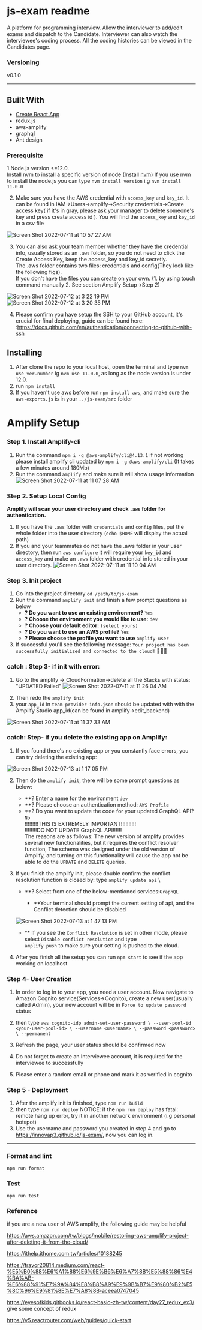 # js-exam readme

A platform for programming interview. Allow the interviewer to add/edit exams and dispatch to the Candidate. Interviewer can also watch the interviewee's coding process. All the coding histories can be viewed in the Candidates page.

### Versioning

v0.1.0

---

## Built With

- [Create React App](https://github.com/facebookincubator/create-react-app)
- redux.js
- aws-amplify
- graphql
- Ant design

### Prerequisite

1.Node.js version <=12.0. \
Install nvm to install a specific version of node (Install [nvm](https://github.com/nvm-sh/nvm))
If you use nvm to install the node.js you can type `nvm install version` i.g `nvm install 11.0.0`

2. Make sure you have the AWS credential with `access_key` and `key_id`.
   It can be found in IAM->Users->amplify->Security credentials->Create access key( if it's in gray, please ask your manager to delete someone's key and press create access id ). You will find the `access_key` and `key_id` in a csv file

![Screen Shot 2022-07-11 at 10 57 27 AM](https://user-images.githubusercontent.com/56998170/178196138-66a0cfa5-0c87-493c-bfb6-85dc925f5b82.png)

3. You can also ask your team member whether they have the credential info, usually stored as an `.aws` folder, so you do not need to click the Create Access Key, keep the access_key and key_id secretly. \
   The .aws folder contains two files: credentials and config(They look like the following figs). \
   If you don't have the files you can create on your own. (1. by using touch command manually 2. See section Amplify Setup->Step 2)

![Screen Shot 2022-07-12 at 3 22 19 PM](https://user-images.githubusercontent.com/56998170/178649029-886a9266-c5ba-482a-a732-8fd5aa299aa2.png)
![Screen Shot 2022-07-12 at 3 20 35 PM](https://user-images.githubusercontent.com/56998170/178649041-64c97e17-6cfc-4650-9bbd-c09d5f1da1d5.png)

4. Please confirm you have setup the SSH to your GitHub account, it's crucial for final deploying, guide can be found here: :https://docs.github.com/en/authentication/connecting-to-github-with-ssh

## Installing

1. After clone the repo to your local host, open the terminal and type `nvm use ver.number` ig `nvm use 11.0.0`, as long as the node version is under 12.0.
2. run `npm install`
3. If you haven't use aws before run `npm install aws`, and make sure the `aws-exports.js` is in your `../js-exam/src` folder

# Amplify Setup

### Step 1. Install Amplify-cli

1. Run the command `npm i -g @aws-amplify/cli@4.13.1` if not working please install amplify cli updated by `npm i -g @aws-amplify/cli`
   (It takes a few minutes around 180Mb)
2. Run the command `amplify` and make sure it will show usage information
   ![Screen Shot 2022-07-11 at 11 07 28 AM](https://user-images.githubusercontent.com/56998170/178195305-b7fc1c35-5004-4c51-981b-aea4bc357844.png)

### Step 2. Setup Local Config

**Amplify will scan your user directory and check `.aws` folder for authentication.**

1. If you have the `.aws` folder with `credentials` and `config` files, put the whole folder into the user directory (`echo $HOME` will display the actual path)
2. If you and your teammates do not have the .aws folder in your user directory, then run `aws configure`
   it will require your `key_id` and `access_key` and make an `.aws` folder with credential info stored in your user directory.
   ![Screen Shot 2022-07-11 at 11 10 04 AM](https://user-images.githubusercontent.com/56998170/178195340-afda586f-43ed-45db-b862-bfc970a0ebfe.png)

### Step 3. Init project

1. Go into the project directory `cd /path/to/js-exam`
2. Run the command `amplify init` and finish a few prompt questions as below
   - **? Do you want to use an existing environment?** `Yes`
   - **? Choose the environment you would like to use:** `dev`
   - **? Choose your default editor:** `(select yours)`
   - **? Do you want to use an AWS profile?** `Yes`
   - **? Please choose the profile you want to use** `amplify-user`
3. If successful you'll see the following message: `Your project has been successfully initialized and connected to the cloud!` :tada::tada::tada:

### catch : Step 3- if init with error:

1. Go to the amplify -> CloudFormation->delete all the Stacks with status: "UPDATED Failed" ![Screen Shot 2022-07-11 at 11 26 04 AM](https://user-images.githubusercontent.com/56998170/178195419-0ee18af3-f908-42c7-b35e-45d11a0362b2.png)

2) Then redo the `amplify init`
3) your `app_id` in `team-provider-info.json` should be updated with with the Amplify Studio app_id(can be found in amplify->edit_backend)

![Screen Shot 2022-07-11 at 11 37 33 AM](https://user-images.githubusercontent.com/56998170/178195560-eb265ffd-3918-490b-a739-9145fd083a47.png)

### catch: Step- if you delete the existing app on Amplify:

1. If you found there's no existing app or you constantly face errors, you can try deleting the existing app:

![Screen Shot 2022-07-13 at 1 17 05 PM](https://user-images.githubusercontent.com/56998170/178656251-1b9f2e35-6b3f-45e6-b059-cad3c2935acd.png)

2. Then do the `amplify init`, there will be some prompt questions as below:

   - \*\*? Enter a name for the environment `dev`
   - \*\*? Please choose an authentication method: `AWS Profile`
   - \*\*? Do you want to update the code for your updated GraphQL API? `No`  
     !!!!!!!!!THIS IS EXTREMELY IMPORTANT!!!!!!!!!!  
     !!!!!!!!DO NOT UPDATE GraphQL API!!!!!!  
      The reasons are as follows: The new version of amplify provides several new functionalities, but it requires the conflict resolver function, The schema was designed under the old version of Amplify, and turning on this functionality will cause the app not be able to do the `UPDATE` and `DELETE` queries.

3. If you finish the amplify init, please double confirm the conflict resolution function is closed by:
   type `amplify update api` \

   - \*\*? Select from one of the below-mentioned services:`GraphQL`

     - \*\*Your terminal should prompt the current setting of api, and the Conflict detection should be disabled

   ![Screen Shot 2022-07-13 at 1 47 13 PM](https://user-images.githubusercontent.com/56998170/178659886-8932e890-448d-4dd8-8d12-01ba9693a27a.png)

   - \*\* If you see the `Conflict Resolution` is set in other mode, please select `Disable conflict resolution` and type  
     `amplify push` to make sure your setting is pushed to the cloud.

4. After you finish all the setup you can run `npm start` to see if the app working on localhost

### Step 4- User Creation

1. In order to log in to your app, you need a user account. Now navigate to Amazon Cognito service(Services->Cognito), create a new user(usually called Admin), your new account will be in `Force to update password` status
2. then type `aws cognito-idp admin-set-user-password \ --user-pool-id <your-user-pool-id> \ --username <username> \ --password <password> \ --permanent`

3. Refresh the page, your user status should be confirmed now
4. Do not forget to create an Interviewee account, it is required for the interviewee to successfully
5. Please enter a random email or phone and mark it as verified in cognito

### Step 5 - Deployment

1. After the amplify init is finished, type `npm run build`
2. then type `npm run deploy`
   NOTICE: if the `npm run deploy` has fatal: remote hang up error, try it in another network environment (i.g personal hotspot)
3. Use the username and password you created in step 4 and go to https://innovap3.github.io/js-exam/, now you can log in.

---

### Format and lint

`npm run format`

### Test

`npm run test`

### Reference

if you are a new user of AWS amplify, the following guide may be helpful

https://aws.amazon.com/tw/blogs/mobile/restoring-aws-amplify-project-after-deleting-it-from-the-cloud/

https://ithelp.ithome.com.tw/articles/10188245

https://travor20814.medium.com/react-%E5%B0%88%E6%A1%88%E6%9E%B6%E6%A7%8B%E5%88%86%E4%BA%AB-%E6%88%91%E7%9A%84%E8%B8%A9%E9%9B%B7%E9%80%B2%E5%8C%96%E9%81%8E%E7%A8%8B-aceea0747045

https://eyesofkids.gitbooks.io/react-basic-zh-tw/content/day27_redux_ex3/ give some concept of redux

https://v5.reactrouter.com/web/guides/quick-start
